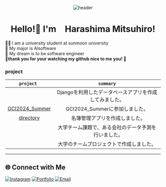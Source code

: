 <div align ="center">
 
 ![header](https://capsule-render.vercel.app/api?type=rounded&height=300&color=gradient&text=mimikkusu&section=header&textBg=false&reversal=false&rotate=0&desc=github&descSize=30&descAlignY=70)
 </div>

 <h1 align ="center"> Hello!👋 I'm　Harashima Mitsuhiro!</h1>
👨‍🎓 I am a university student at sunmoon university<br>
🙌 My major is AIsoftware <br>
🐣 My dream is to be software engineer <br>
<strong>🌟thank you for your watching my github nice to me you!   🌟</strong>

### project
|`project `|`summary` |
| :----: | :----: |
| <img>                                                         | Djangoを利用したデータベースアプリを作成してみました。  |
|[GCI2024_Summer](https://github.com/mimikkusu/GCI2024_summer)  | GCI2024_Summerに参加しました。                         |
|[directory](https://github.com/HaraYone/directory)             | 名簿管理アプリを作成しました。　　　　　　            | 
|[]()                                                           | 大学チーム課題で、ある会社のデータ予測を行いました。　　 |
|                                                              | 大学のチームプロジェクトで作成しました。                 |


---

## 🌐 Connect with Me
[![Instagram](https://img.shields.io/badge/Instagram-E1306C?style=for-the-badge&logo=instagram&logoColor=white)](https://instagram.com/haraharamix)
[![Portfolio](https://img.shields.io/badge/Portfolio-000?style=for-the-badge&logo=internetexplorer&logoColor=white)](https://scythe-bubble-da4.notion.site/4d4de2e2487a4cfd8d4658ad39f2b06e?pvs=4)
[![Email](https://img.shields.io/badge/Email-D14836?style=for-the-badge&logo=gmail&logoColor=white)](mailto:mthr35@gmail.com)
